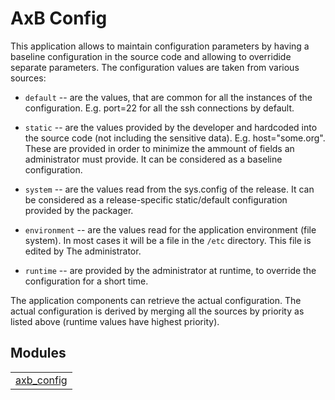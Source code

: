 

# AxB Config #

This application allows to maintain configuration parameters
by having a baseline configuration in the source code and
allowing to overridide separate parameters. The configuration
values are taken from various sources:

* `default` -- are the values, that are common for all the
instances of the configuration. E.g. port=22 for all the
ssh connections by default.

* `static` -- are the values provided by the developer and
hardcoded into the source code (not including the sensitive
data). E.g. host="some.org". These are provided in order
to minimize the ammount of fields an administrator must
provide. It can be considered as a baseline configuration.

* `system` -- are the values read from the sys.config of the
release. It can be considered as a release-specific
static/default configuration provided by the packager.

* `environment` -- are the values read for the application
    environment (file system). In most cases it will be a
    file in the `/etc` directory. This file is edited by The
administrator.

* `runtime` -- are provided by the administrator at runtime,
to override the configuration for a short time.

The application components can retrieve the actual configuration.
The actual configuration is derived by merging all the sources
by priority as listed above (runtime values have highest priority).


## Modules ##


<table width="100%" border="0" summary="list of modules">
<tr><td><a href="axb_config.md" class="module">axb_config</a></td></tr></table>

